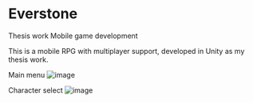 # Everstone
 Thesis work
 Mobile game development
 
This is a mobile RPG with multiplayer support, developed in Unity as my thesis work.


Main menu
![image](https://user-images.githubusercontent.com/38332219/172196777-ee7d050e-0b78-432b-9670-aa91cd604e64.png)

Character select
![image](https://user-images.githubusercontent.com/38332219/172196953-8261df02-a62a-4248-8abd-88eee1708de3.png)

